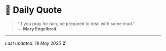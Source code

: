 # 📜 Daily Quote

> "If you pray for rain, be prepared to deal with some mud."  
> — **Mary Engelbreit**

---

_Last updated: 19 May 2025 ⏳_
